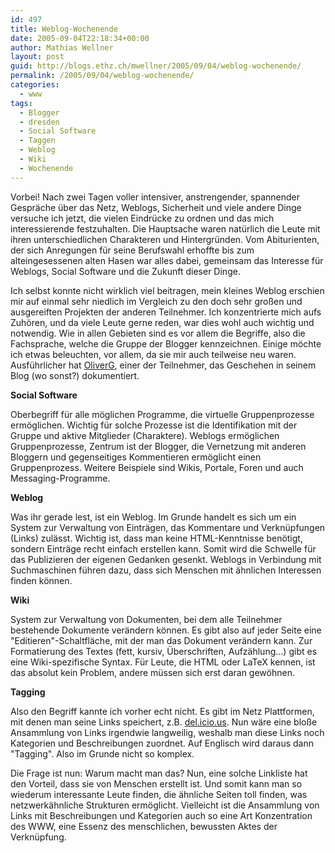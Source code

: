 ```yaml
---
id: 497
title: Weblog-Wochenende
date: 2005-09-04T22:18:34+00:00
author: Mathias Wellner
layout: post
guid: http://blogs.ethz.ch/mwellner/2005/09/04/weblog-wochenende/
permalink: /2005/09/04/weblog-wochenende/
categories:
  - www
tags:
  - Blogger
  - dresden
  - Social Software
  - Taggen
  - Weblog
  - Wiki
  - Wochenende
---
```

Vorbei! Nach zwei Tagen voller intensiver, anstrengender, spannender Gespräche über das Netz, Weblogs, Sicherheit und viele andere Dinge versuche ich jetzt, die vielen Eindrücke zu ordnen und das mich interessierende festzuhalten. Die Hauptsache waren natürlich die Leute mit ihren unterschiedlichen Charakteren und Hintergründen. Vom Abiturienten, der sich Anregungen für seine Berufswahl erhoffte bis zum alteingesessenen alten Hasen war alles dabei, gemeinsam das Interesse für Weblogs, Social Software und die Zukunft dieser Dinge.

Ich selbst konnte nicht wirklich viel beitragen, mein kleines Weblog erschien mir auf einmal sehr niedlich im Vergleich zu den doch sehr großen und ausgereiften Projekten der anderen Teilnehmer. Ich konzentrierte mich aufs Zuhören, und da viele Leute gerne reden, war dies wohl auch wichtig und notwendig. Wie in allen Gebieten sind es vor allem die Begriffe, also die Fachsprache, welche die Gruppe der Blogger kennzeichnen. Einige möchte ich etwas beleuchten, vor allem, da sie mir auch teilweise neu waren. Ausführlicher hat [OliverG](http://www.ogok.de/2007/10/das-alte-neue-blog.html), einer der Teilnehmer, das Geschehen in seinem Blog (wo sonst?) dokumentiert.

**Social Software**

Oberbegriff für alle möglichen Programme, die virtuelle Gruppenprozesse ermöglichen. Wichtig für solche Prozesse ist die Identifikation mit der Gruppe und aktive Mitglieder (Charaktere). Weblogs ermöglichen Gruppenprozesse, Zentrum ist der Blogger, die Vernetzung mit anderen Bloggern und gegenseitiges Kommentieren ermöglicht einen Gruppenprozess. Weitere Beispiele sind Wikis, Portale, Foren und auch Messaging-Programme.

**Weblog**

Was ihr gerade lest, ist ein Weblog. Im Grunde handelt es sich um ein System zur Verwaltung von Einträgen, das Kommentare und Verknüpfungen (Links) zulässt. Wichtig ist, dass man keine HTML-Kenntnisse benötigt, sondern Einträge recht einfach erstellen kann. Somit wird die Schwelle für das Publizieren der eigenen Gedanken gesenkt. Weblogs in Verbindung mit Suchmaschinen führen dazu, dass sich Menschen mit ähnlichen Interessen finden können.

**Wiki**

System zur Verwaltung von Dokumenten, bei dem alle Teilnehmer bestehende Dokumente verändern können. Es gibt also auf jeder Seite eine "Editieren"-Schaltfläche, mit der man das Dokument verändern kann. Zur Formatierung des Textes (fett, kursiv, Überschriften, Aufzählung&#8230;) gibt es eine Wiki-spezifische Syntax. Für Leute, die HTML oder LaTeX kennen, ist das absolut kein Problem, andere müssen sich erst daran gewöhnen.

**Tagging**

Also den Begriff kannte ich vorher echt nicht. Es gibt im Netz Plattformen, mit denen man seine Links speichert, z.B. [del.icio.us](https://delicious.com/). Nun wäre eine bloße Ansammlung von Links irgendwie langweilig, weshalb man diese Links noch Kategorien und Beschreibungen zuordnet. Auf Englisch wird daraus dann "Tagging". Also im Grunde nicht so komplex.

Die Frage ist nun: Warum macht man das? Nun, eine solche Linkliste hat den Vorteil, dass sie von Menschen erstellt ist. Und somit kann man so wiederum interessante Leute finden, die ähnliche Seiten toll finden, was netzwerkähnliche Strukturen ermöglicht. Vielleicht ist die Ansammlung von Links mit Beschreibungen und Kategorien auch so eine Art Konzentration des WWW, eine Essenz des menschlichen, bewussten Aktes der Verknüpfung.